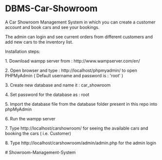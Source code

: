 # DBMS-Car-Showroom
<p>A Car Showroom Management System in which you can create a customer account and book cars and see your bookings.</p>
<p>The admin can login and see current orders from different customers and add new cars to the inventory list.</p>
<p>Installation steps:</p>
<p>1. Download wampp server from : http://www.wampserver.com/en/</p>
<p>2. Open browser and type : http://localhost/phpmyadmin/ to open PHPMyAdmin ( Default username and password is : 'root' )</p>
<p>3. Create new database and name it : car_showroom</p>
<p>4. Set password for the database as : root</p>
<p>5. Import the database file from the database folder present in this repo into phpMyAdmin</p>
<p>6. Run the wampp server</p>
<p>7. Type http://localhost/carshowroom/ for seeing the available cars and booking the cars ( i.e. Customer)</p>
<p>8. Type http://localhost/carshowroom/admin/admin.php for the admin login</p>


#   S h o w r o o m - M a n a g e m e n t - S y s t e m 
 
 
